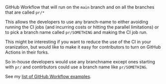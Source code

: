 GitHub Workflow that will run on the `main` branch and on all the branches that are called `pr/*`

This allows the developers to use any branch-name to either avoiding running the CI jobs (and incurring costs or hitting the parallel limitations)
or to pick a branch name called `pr/SOMETHING` and making the CI job run.

This might be interesting if you want to reduce the use of the CI in your oranization, but would like to make it easy
for contributors to turn on GitHub Actions in their forks.

So in-house developers would use any branchname except ones starting with `pr/` and contirbutors could use a branch name like `pr/SOMETHING`.

See my [list of GitHub Workflow examples](https://code-maven.com/github-actions).
